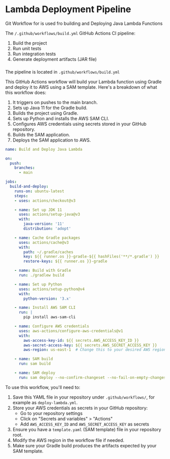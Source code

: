 # Lambda Deployment Pipeline

Git Workflow for is used fro building and Deploying Java Lambda Functions



The `/.github/workflows/build.yml` GitHub Actions CI pipeline:

1. Build the project
2. Run unit tests
3. Run integration tests
4. Generate deployment artifacts (JAR file)

###

The pipeline is located in `.github/workflows/build.yml`&#x20;

This GitHub Actions workflow will build your Lambda function using Gradle and deploy it to AWS using a SAM template. Here's a breakdown of what this workflow does:

1. It triggers on pushes to the main branch.
2. Sets up Java 11 for the Gradle build.
3. Builds the project using Gradle.
4. Sets up Python and installs the AWS SAM CLI.
5. Configures AWS credentials using secrets stored in your GitHub repository.
6. Builds the SAM application.
7. Deploys the SAM application to AWS.

```yaml
name: Build and Deploy Java Lambda

on:
  push:
    branches:
      - main

jobs:
  build-and-deploy:
    runs-on: ubuntu-latest
    steps:
    - uses: actions/checkout@v3

    - name: Set up JDK 11
      uses: actions/setup-java@v3
      with:
        java-version: '11'
        distribution: 'adopt'

    - name: Cache Gradle packages
      uses: actions/cache@v3
      with:
        path: ~/.gradle/caches
        key: ${{ runner.os }}-gradle-${{ hashFiles('**/*.gradle') }}
        restore-keys: ${{ runner.os }}-gradle

    - name: Build with Gradle
      run: ./gradlew build

    - name: Set up Python
      uses: actions/setup-python@v4
      with:
        python-version: '3.x'

    - name: Install AWS SAM CLI
      run: |
        pip install aws-sam-cli

    - name: Configure AWS credentials
      uses: aws-actions/configure-aws-credentials@v1
      with:
        aws-access-key-id: ${{ secrets.AWS_ACCESS_KEY_ID }}
        aws-secret-access-key: ${{ secrets.AWS_SECRET_ACCESS_KEY }}
        aws-region: us-east-1  # Change this to your desired AWS region

    - name: SAM build
      run: sam build

    - name: SAM deploy
      run: sam deploy --no-confirm-changeset --no-fail-on-empty-changeset
```



To use this workflow, you'll need to:

1. Save this YAML file in your repository under `.github/workflows/`, for example as `deploy-lambda.yml`.
2. Store your AWS credentials as secrets in your GitHub repository:
   * Go to your repository settings
   * Click on "Secrets and variables" > "Actions"
   * Add `AWS_ACCESS_KEY_ID` and `AWS_SECRET_ACCESS_KEY` as secrets
3. Ensure you have a `template.yaml` (SAM template) file in your repository root.
4. Modify the AWS region in the workflow file if needed.
5. Make sure your Gradle build produces the artifacts expected by your SAM template.
